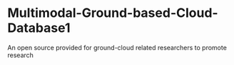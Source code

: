 # Multimodal-Ground-based-Cloud-Database1
An open source provided for ground-cloud related researchers to promote research
